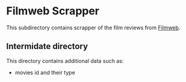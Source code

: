 # Filmweb Scrapper

This subdirectory contains scrapper of the film reviews from [Filmweb](https://www.filmweb.pl/).

## Intermidate directory
This directory contains additional data such as:
- movies id and their type
